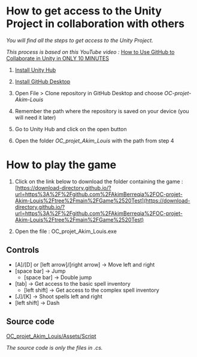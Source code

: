 # How to get access to the Unity Project in collaboration with others

*You will find all the steps to get access to the Unity Project.*

*This process is based on this YouTube video :*
[How to Use GitHub to Collaborate in Unity in ONLY 10 MINUTES](https://youtu.be/pNUdu-6ZNBg?si=P6tqzzrNXuBeloXM)

1. [Install Unity Hub](https://unity.com/download)

2. [Install GitHub Desktop](https://desktop.github.com/)

3. Open File > Clone repository in GitHub Desktop and choose *OC-projet-Akim-Louis*

4. Remember the path where the repository is saved on your device (you will need it later)

5. Go to Unity Hub and click on the open button

6. Open the folder *OC_projet_Akim_Louis* with the path from step 4


# How to play the game

1. Click on the link below to download the folder containing the game : [https://download-directory.github.io/?url=https%3A%2F%2Fgithub.com%2FAkimBerreqia%2FOC-projet-Akim-Louis%2Ftree%2Fmain%2FGame%2520Test](https://download-directory.github.io/?url=https%3A%2F%2Fgithub.com%2FAkimBerreqia%2FOC-projet-Akim-Louis%2Ftree%2Fmain%2FGame%2520Test)

2. Open the file : OC_projet_Akim_Louis.exe


## Controls

- [A]/[D] or [left arrow]/[right arrow] -> Move left and right
- [space bar] -> Jump
  - [space bar] -> Double jump
- [tab] -> Get access to the basic spell inventory
  - [left shift] -> Get access to the complex spell inventory
- [J]/[K] -> Shoot spells left and right
- [left shift] -> Dash


## Source code

[OC_projet_Akim_Louis/Assets/Script](OC_projet_Akim_Louis/Assets/Script)

*The source code is only the files in .cs.*
